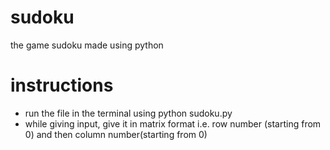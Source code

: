 # sudoku
the game sudoku made using python

# instructions
+ run the file in the terminal using python sudoku.py
+ while giving input, give it in matrix format i.e. row number (starting from 0) and then column number(starting from 0)
